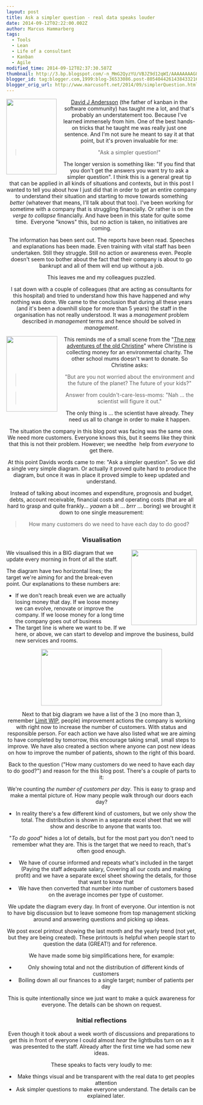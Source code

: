 ```yaml
---
layout: post
title: Ask a simpler question - real data speaks louder
date: 2014-09-12T02:22:00.002Z
author: Marcus Hammarberg
tags:
  - Tools
  - Lean
  - Life of a consultant
  - Kanban
  - Agile
modified_time: 2014-09-12T02:37:30.587Z
thumbnail: http://3.bp.blogspot.com/-n_MmG2QyzYU/VBJZ9d12qWI/AAAAAAAAG8I/X8Gfvpy9AYw/s72-c/david%2Bandersson.jpg
blogger_id: tag:blogger.com,1999:blog-36533086.post-8054044261438433216
blogger_orig_url: http://www.marcusoft.net/2014/09/simplerQuestion.html
---
```





<div class="separator" style="clear: both; text-align: center;">

<a
href="http://3.bp.blogspot.com/-n_MmG2QyzYU/VBJZ9d12qWI/AAAAAAAAG8I/X8Gfvpy9AYw/s1600/david%2Bandersson.jpg"
data-imageanchor="1"
style="clear: left; float: left; margin-bottom: 1em; margin-right: 1em;"><img
src="http://3.bp.blogspot.com/-n_MmG2QyzYU/VBJZ9d12qWI/AAAAAAAAG8I/X8Gfvpy9AYw/s1600/david%2Bandersson.jpg"
data-border="0" width="133" height="200" /></a>

<a href="https://twitter.com/agilemanager" target="_blank">David J
Andersson</a> (the father of kanban in the software community) has
taught me a lot, and that's probably an understatement too. Because I've
learned immensely from him. One of the best hands-on tricks that he
taught me was really just one sentence. And I'm not sure he meant to say
it at that point, but it's proven invaluable for me:

> "Ask a simpler question!"

The longer version is something like: "If you find that you don't get
the answers you want try to ask a simpler question". I think this is a
general great tip that can be applied in all kinds of situations and
contexts, but in this post I wanted to tell you about how I just did
that in order to get an entire company to understand their situation and
starting to move towards something *better* (whatever that means, I'll
talk about that too).
I've been working for sometime with a company
that is struggling financially. Or rather is on the *verge to collapse*
financially. And have been in this state for quite some time.  Everyone
"knows" this, but no action is taken, no initiatives are coming.

The information has been sent out. The reports have been read. Speeches
and explanations has been made. Even training with vital staff has been
undertaken. Still they struggle. Still no action or awareness even.
People doesn't seem too bother about the fact that their company is
about to go bankrupt and all of them will end up without a job.

This leaves me and my colleagues puzzled.

I sat down with a couple of colleagues (that are acting as consultants
for this hospital) and tried to understand how this have happened and
why nothing was done. We came to the conclusion that during all these
years (and it's been a downhill slope for more than 5 years) the staff
in the organisation has not really understood. It was a *management*
problem described in *management* terms and hence should be solved in
*management*.

<div class="separator" style="clear: both; text-align: center;">

<a
href="http://1.bp.blogspot.com/-7pgc7NhkA3I/VBEFeEgN1_I/AAAAAAAAG30/B8I3KAA-bnk/s1600/new%2Badventures%2Bof%2Bold%2Bchristine.jpg"
data-imageanchor="1"
style="clear: left; float: left; margin-bottom: 1em; margin-right: 1em;"><img
src="http://1.bp.blogspot.com/-7pgc7NhkA3I/VBEFeEgN1_I/AAAAAAAAG30/B8I3KAA-bnk/s1600/new%2Badventures%2Bof%2Bold%2Bchristine.jpg"
data-border="0" width="135" height="200" /></a>

<span id="goog_746609428"><span id="goog_746609429">This
reminds me of a small scene from the
"<a href="http://www.imdb.com/title/tt0462128/" target="_blank">The new
adventures of the old Christine</a>" where Christine is collecting money
for an environmental charity. The other school mums doesn't want to
donate. So Christine asks:

> "But are you not worried about the environment and the future of the
> planet? The future of your kids?"

> Answer from couldn't-care-less-moms: "Nah ... the scientist will
> figure it out."

The only thing is ... the scientist have already. They need us all to
change in order to make it happen.

The situation the company in this blog post was facing was the same one.
We need more customers. Everyone knows this, but it seems like they
think that this is not their problem. However; we needthe  help from
*everyone* to get there.

At this point Davids words came to me: "Ask a simpler question". So we
did a single very simple diagram. Or actually it proved quite hard to
produce the diagram, but once it was in place it proved simple to keep
updated and understand.

Instead of talking about incomes and expenditure, prognosis and budget,
debts, account receivable, financial costs and operating costs (that are
all hard to grasp and quite frankly... *yaawn* a bit ... *brrr* ...
boring) we brought it down to one single measurement:

> How many customers do we need to have each day to do good?

### Visualisation

<div class="separator" style="clear: both; text-align: center;">

<a
href="http://4.bp.blogspot.com/-OrEIq7oK90U/VBJXVq5wTII/AAAAAAAAG70/vVqgokqdZmA/s1600/board.png"
data-imageanchor="1"
style="clear: right; float: right; margin-bottom: 1em; margin-left: 1em;"><img
src="http://4.bp.blogspot.com/-OrEIq7oK90U/VBJXVq5wTII/AAAAAAAAG70/vVqgokqdZmA/s1600/board.png"
data-border="0" width="173" height="200" /></a>

<div style="text-align: left;">

We visualised this in a BIG diagram that we update every morning in
front of all the staff.

The diagram have two horizontal lines; the target we're aiming for and
the break-even point.
Our explanations to these numbers are:

- If we don't reach break even we are actually losing money that day.
    If we loose money we can evolve, renovate or improve the company. If
    we loose money for a long time the company goes out of business
- The target line is where we want to be. If we here, or above, we can
    start to develop and improve the business, build new services and
    rooms.

<div class="separator" style="clear: both; text-align: center;">

<a
href="http://4.bp.blogspot.com/-7fvEw76vfiY/VBJYMl8fIqI/AAAAAAAAG78/tHAoXax31HM/s1600/board%2Bwith%2Bactions.png"
data-imageanchor="1" style="margin-left: 1em; margin-right: 1em;"><img
src="http://4.bp.blogspot.com/-7fvEw76vfiY/VBJYMl8fIqI/AAAAAAAAG78/tHAoXax31HM/s1600/board%2Bwith%2Bactions.png"
data-border="0" width="320" height="150" /></a>

Next to that big diagram we have a list of the 3 (no more than 3,
remember <a href="http://en.wikipedia.org/wiki/Work_in_process"
target="_blank">Limit WIP</a>, people) improvement actions the company
is working with right now to increase the number of customers. With
status and responsible person.
For each action we have also listed what we are aiming to have completed
by tomorrow, this encourage taking small, small steps to improve. We
have also created a section where anyone can post new ideas on how to
improve the number of patients, shown to the right of this board.

Back to the question ("How many customers do we need to have each day to
do good?") and reason for the this blog post. There's a couple of parts
to it:

We're counting *the number of customers per day*. This is easy to grasp
and make a mental picture of. How many people walk through our doors
each day?

- In reality there's a few different kind of customers, but we only
    show the total. The distribution is shown in a separate excel sheet
    that we will show and describe to anyone that wants too.

"*To do good*" hides a lot of details, but for the most part you don't
need to remember what they are. This is the target that we need to
reach, that's often good enough.

- We have of course informed and repeats what's included in the target
    (Paying the staff adequate salary, Covering all our costs and making
    profit) and we have a separate excel sheet showing the details, for
    those that want to know that
- We have then converted that number into number of customers based on
    the average incomes per type of customer.

We update the diagram every day. In front of everyone. Our intention is
not to have big discussion but to leave someone from top management
sticking around and answering questions and picking up ideas.

We post excel printout showing the last month and the yearly trend (not
yet, but they are being created). These printouts is helpful when people
start to question the data (GREAT!) and for reference.  

We have made some big simplifications here, for example:

- Only showing total and not the distribution of different kinds of
    customers
- Boiling down all our finances to a single target; number of patients
    per day

This is quite intentionally since we just want to make a quick awareness
for everyone. The details can be shown on request.

### Initial reflections

Even though it took about a week worth of discussions and preparations
to get this in front of everyone I could almost *hear* the lightbulbs
turn on as it was presented to the staff. Already after the first time
we had some new ideas.

These speaks to facts very loudly to me:

- Make things visual and be transparent with the real data to get
    peoples attention
- Ask simpler questions to make everyone understand. The details can
    be explained later.
